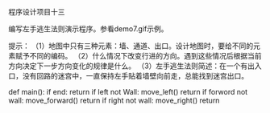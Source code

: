 
程序设计项目十三
    
编写左手逃生法则演示程序。参看demo7.gif示例。
    
提示：
（1）地图中只有三种元素：墙、通道、出口。设计地图时，要给不同的元素赋予不同的编码。
（2）什么情况下改变行进的方向。遇到这些情况后根据当前方向决定下一步方向变化的规律是什么。
（3）左手逃生法则简述：在一个有出入口，没有回路的迷宫中，一直保持左手贴着墙壁向前走，总能找到迷宫出口。

def main():
    if end:
        return
    if left not Wall:
        move_left()
        return 
    if forword not wall:
        move_forward()
        return
    if right not wall:
        move_right()
        return
